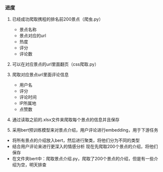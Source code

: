 ### 进度
1. 已经成功爬取携程的排名前200景点（爬虫.py）
   * 景点名称
   * 景点对应的url
   * 热度
   * 评分
   * 评论数
2. 可以在对应景点的url里面翻页（css爬取.py）
3. 爬取对应景点url里面评论信息
   * 用户名
   * 评分
   * 评论时间
   * IP所属地
   * 点赞数
4. 通过读取之前的.xlsx文件来爬取每个景点的信息并且保存

5. 采用bert预训练模型来对景点介绍，用户评论进行embedding，用于下游任务
* 将所有景点的介绍放入bert，然后进行聚类，将他们分为不同的类型
* 结合用户评论来进行更深入的情感分析
现在先爬取200个景点的介绍，将他们保存
* 在文件夹bert中：爬取景点介绍.py，爬取了200个景点的介绍，但是有一些介绍为空，明天排查